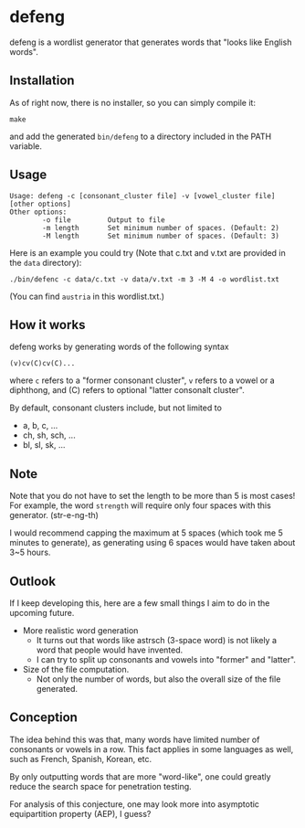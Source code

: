 # defeng

defeng is a wordlist generator that generates words that "looks like English words".

## Installation
As of right now, there is no installer, so you can simply compile it:
```
make
```
and add the generated `bin/defeng` to a directory included in the PATH variable.

## Usage
```
Usage: defeng -c [consonant_cluster file] -v [vowel_cluster file] [other options]
Other options:
        -o file         Output to file
        -m length       Set minimum number of spaces. (Default: 2)
        -M length       Set minimum number of spaces. (Default: 3)
```
Here is an example you could try (Note that c.txt and v.txt are provided in the `data` directory):
```
./bin/defenc -c data/c.txt -v data/v.txt -m 3 -M 4 -o wordlist.txt
```
(You can find `austria` in this wordlist.txt.)

## How it works
defeng works by generating words of the following syntax
```
(v)cv(C)cv(C)...
```
where `c` refers to a "former consonant cluster", `v` refers to a vowel or a diphthong, and (C) refers to optional "latter consonalt cluster".

By default, consonant clusters include, but not limited to
* a, b, c, ...
* ch, sh, sch, ...
* bl, sl, sk, ...

## Note
Note that you do not have to set the length to be more than 5 is most cases!
For example, the word `strength` will require only four spaces with this generator. (str-e-ng-th)

I would recommend capping the maximum at 5 spaces (which took me 5 minutes to generate),
as generating using 6 spaces would have taken about 3~5 hours.

## Outlook
If I keep developing this, here are a few small things I aim to do in the upcoming future.
* More realistic word generation
    * It turns out that words like astrsch (3-space word) is not likely a word that people would have invented.
    * I can try to split up consonants and vowels into "former" and "latter".
* Size of the file computation.
    * Not only the number of words, but also the overall size of the file generated.


## Conception
The idea behind this was that, many words have limited number of consonants or vowels in a row.
This fact applies in some languages as well, such as French, Spanish, Korean, etc.

By only outputting words that are more "word-like", one could greatly reduce the search space for penetration testing.

For analysis of this conjecture, one may look more into asymptotic equipartition property (AEP), I guess?

